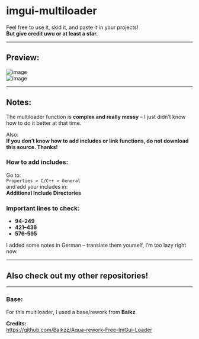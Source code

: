 # imgui-multiloader

Feel free to use it, skid it, and paste it in your projects!  
**But give credit uwu or at least a star.**

---

## Preview:

![image](https://github.com/user-attachments/assets/32f09baf-2bcf-4d37-bb63-f9682dbba799)  
![image](https://github.com/user-attachments/assets/d3d3559d-c2c7-4954-8c1b-0ff51cbbcb86)

---

## Notes:

The multiloader function is **complex and really messy** – I just didn’t know how to do it better at that time.

Also:  
**If you don’t know how to add includes or link functions, do not download this source. Thanks!**

### How to add includes:
Go to:  
`Properties > C/C++ > General`  
and add your includes in:  
**Additional Include Directories**

### Important lines to check:
- **94–249**
- **421–436**
- **576–595**

I added some notes in German – translate them yourself, I’m too lazy right now.

---

## Also check out my other repositories!

---

### Base:
For this multiloader, I used a base/rework from **Baikz**.

**Credits:**  
https://github.com/Baikzz/Aqua-rework-Free-ImGui-Loader
